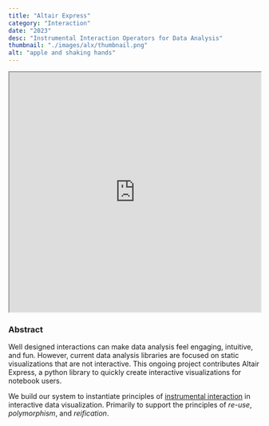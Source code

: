 ```yaml
---
title: "Altair Express"
category: "Interaction"
date: "2023"
desc: "Instrumental Interaction Operators for Data Analysis"
thumbnail: "./images/alx/thumbnail.png"
alt: "apple and shaking hands"
---
```


<iframe src="https://drive.google.com/file/d/1b5-ZQVqKxelwAYEo_sFSgQTAmAh8SD3A/preview" width="100%" height="480" allow="autoplay"></iframe>

### Abstract

Well designed interactions can make data analysis feel engaging, intuitive, and fun. However, current data analysis libraries are focused on static visualizations that are not interactive. This ongoing project contributes Altair Express, a python library to quickly create interactive visualizations for notebook users.

We build our system to instantiate principles of [instrumental interaction](https://dl.acm.org/doi/10.1145/332040.332473) in interactive data visualization. Primarily to support the principles of _re-use_, _polymorphism_, and _reification_.
